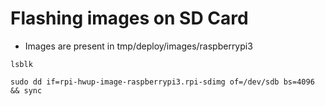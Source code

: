 # Flashing images on SD Card

- Images are present in tmp/deploy/images/raspberrypi3

```shell
lsblk
```

```shell
sudo dd if=rpi-hwup-image-raspberrypi3.rpi-sdimg of=/dev/sdb bs=4096 && sync
```
